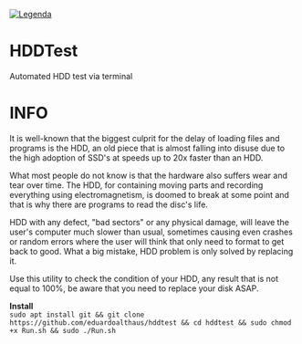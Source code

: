 [![Legenda](https://www.hdsentinel.com/hds_bg.jpg)](https://www.hdsentinel.com/index.php)
# HDDTest  
Automated HDD test via terminal

# INFO  
It is well-known that the biggest culprit for the delay of loading files and programs is the HDD, an old piece that is almost falling into disuse due to the high adoption of SSD's at speeds up to 20x faster than an HDD.  

What most people do not know is that the hardware also suffers wear and tear over time. The HDD, for containing moving parts and recording everything using electromagnetism, is doomed to break at some point and that is why there are programs to read the disc's life.  

HDD with any defect, "bad sectors" or any physical damage, will leave the user's computer much slower than usual, sometimes causing even crashes or random errors where the user will think that only need to format to get back to good. What a big mistake, HDD problem is only solved by replacing it.  

Use this utility to check the condition of your HDD, any result that is not equal to 100%, be aware that you need to replace your disk ASAP.  

**Install**  
`sudo apt install git && git clone https://github.com/eduardoalthaus/hddtest && cd hddtest && sudo chmod +x Run.sh && sudo ./Run.sh`  
